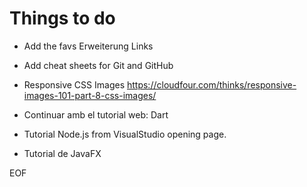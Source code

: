 # Things to do

- Add the favs Erweiterung Links
- Add cheat sheets for Git and GitHub

- Responsive CSS Images
https://cloudfour.com/thinks/responsive-images-101-part-8-css-images/

- Continuar amb el tutorial web: Dart

- Tutorial Node.js from VisualStudio opening page.

- Tutorial de JavaFX

EOF
